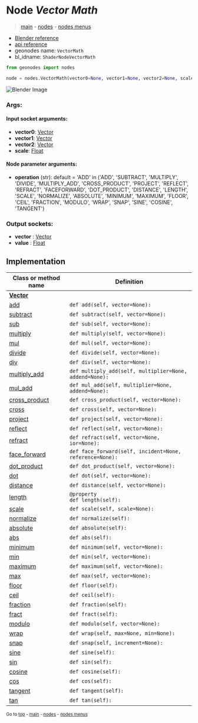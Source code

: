 # Node *Vector Math*

> [main](../index.md) - [nodes](nodes.md) - [nodes menus](nodes_menus.md)

- [Blender reference](https://docs.blender.org/manual/en/latest/modeling/geometry_nodes/vector/vector_math.html)
- [api reference](https://docs.blender.org/api/current/bpy.types.ShaderNodeVectorMath.html)
- geonodes name: `VectorMath`
- bl_idname: `ShaderNodeVectorMath`

```python
from geonodes import nodes

node = nodes.VectorMath(vector0=None, vector1=None, vector2=None, scale=None, operation='ADD')
```

![Blender Image](https://docs.blender.org/manual/en/latest/_images/node-types_ShaderNodeVectorMath.webp)

### Args:

#### Input socket arguments:

- **vector0**: [Vector](Vector.md)
- **vector1**: [Vector](Vector.md)
- **vector2**: [Vector](Vector.md)
- **scale**: [Float](Float.md)

#### Node parameter arguments:

- **operation** (str): default = 'ADD' in ('ADD', 'SUBTRACT', 'MULTIPLY', 'DIVIDE', 'MULTIPLY_ADD', 'CROSS_PRODUCT', 'PROJECT', 'REFLECT', 'REFRACT', 'FACEFORWARD', 'DOT_PRODUCT', 'DISTANCE', 'LENGTH', 'SCALE', 'NORMALIZE', 'ABSOLUTE', 'MINIMUM', 'MAXIMUM', 'FLOOR', 'CEIL', 'FRACTION', 'MODULO', 'WRAP', 'SNAP', 'SINE', 'COSINE', 'TANGENT')

### Output sockets:

- **vector** : [Vector](Vector.md)
- **value** : [Float](Float.md)

## Implementation

| Class or method name | Definition |
|----------------------|------------|
| **[Vector](Vector.md)** |
| [add](Vector.md#add) | `def add(self, vector=None):` |
| [subtract](Vector.md#subtract) | `def subtract(self, vector=None):` |
| [sub](Vector.md#sub) | `def sub(self, vector=None):` |
| [multiply](Vector.md#multiply) | `def multiply(self, vector=None):` |
| [mul](Vector.md#mul) | `def mul(self, vector=None):` |
| [divide](Vector.md#divide) | `def divide(self, vector=None):` |
| [div](Vector.md#div) | `def div(self, vector=None):` |
| [multiply_add](Vector.md#multiply_add) | `def multiply_add(self, multiplier=None, addend=None):` |
| [mul_add](Vector.md#mul_add) | `def mul_add(self, multiplier=None, addend=None):` |
| [cross_product](Vector.md#cross_product) | `def cross_product(self, vector=None):` |
| [cross](Vector.md#cross) | `def cross(self, vector=None):` |
| [project](Vector.md#project) | `def project(self, vector=None):` |
| [reflect](Vector.md#reflect) | `def reflect(self, vector=None):` |
| [refract](Vector.md#refract) | `def refract(self, vector=None, ior=None):` |
| [face_forward](Vector.md#face_forward) | `def face_forward(self, incident=None, reference=None):` |
| [dot_product](Vector.md#dot_product) | `def dot_product(self, vector=None):` |
| [dot](Vector.md#dot) | `def dot(self, vector=None):` |
| [distance](Vector.md#distance) | `def distance(self, vector=None):` |
| [length](Vector.md#length) | `@property`<br> `def length(self):` |
| [scale](Vector.md#scale) | `def scale(self, scale=None):` |
| [normalize](Vector.md#normalize) | `def normalize(self):` |
| [absolute](Vector.md#absolute) | `def absolute(self):` |
| [abs](Vector.md#abs) | `def abs(self):` |
| [minimum](Vector.md#minimum) | `def minimum(self, vector=None):` |
| [min](Vector.md#min) | `def min(self, vector=None):` |
| [maximum](Vector.md#maximum) | `def maximum(self, vector=None):` |
| [max](Vector.md#max) | `def max(self, vector=None):` |
| [floor](Vector.md#floor) | `def floor(self):` |
| [ceil](Vector.md#ceil) | `def ceil(self):` |
| [fraction](Vector.md#fraction) | `def fraction(self):` |
| [fract](Vector.md#fract) | `def fract(self):` |
| [modulo](Vector.md#modulo) | `def modulo(self, vector=None):` |
| [wrap](Vector.md#wrap) | `def wrap(self, max=None, min=None):` |
| [snap](Vector.md#snap) | `def snap(self, increment=None):` |
| [sine](Vector.md#sine) | `def sine(self):` |
| [sin](Vector.md#sin) | `def sin(self):` |
| [cosine](Vector.md#cosine) | `def cosine(self):` |
| [cos](Vector.md#cos) | `def cos(self):` |
| [tangent](Vector.md#tangent) | `def tangent(self):` |
| [tan](Vector.md#tan) | `def tan(self):` |

<sub>Go to [top](#node-Vector-Math) - [main](../index.md) - [nodes](nodes.md) - [nodes menus](nodes_menus.md)</sub>

